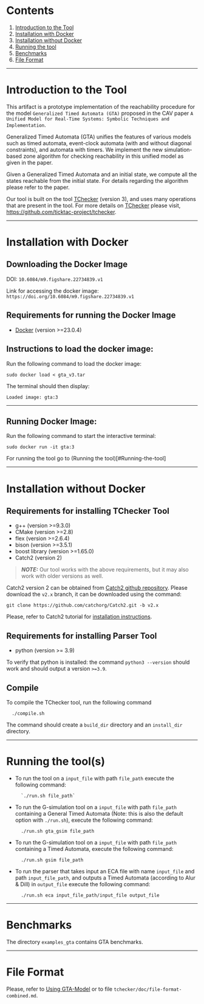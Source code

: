 # Contents
1. [Introduction to the Tool](#introduction-to-the-tool)
1. [Installation with Docker](#installation-with-Docker)
1. [Installation without Docker](#installation-without-Docker)
1. [Running the tool](#running-the-tool)
1. [Benchmarks](#benchmarks)
1. [File Format](#File-Format)
---
# Introduction to the Tool

This artifact is a prototype implementation of the reachability procedure for the model `Generalized Timed Automata (GTA)` proposed in the CAV paper `A Unified Model for Real-Time Systems: Symbolic Techniques and Implementation`. 

Generalized Timed Automata (GTA) unifies the features of various models such as timed automata, event-clock automata (with and without diagonal constraints), and automata with timers. We implement the new simulation-based zone algorithm for checking reachability in this unified model as given in the paper. 

Given a Generalized Timed Automata and an initial state, we compute all the states reachable from the initial state. For details regarding the algorithm please refer to the paper.

Our tool is built on the tool [TChecker](https://github.com/ticktac-project/tchecker) (version 3), and uses many operations that are present in the tool. For more details on [TChecker](https://github.com/ticktac-project/tchecker) please visit, https://github.com/ticktac-project/tchecker. 

---
# Installation with Docker

## Downloading the Docker Image

DOI: `10.6084/m9.figshare.22734839.v1`

Link for accessing the docker image: `https://doi.org/10.6084/m9.figshare.22734839.v1`

<!-- Download the docker image from [DOI LINK](https://doi.org/10.6084/m9.figshare.22734839.v1). -->

## Requirements for running the Docker Image
* [Docker](https://docs.docker.com/engine/release-notes/23.0/) (version >=23.0.4)


## Instructions to load the docker image:
Run the following command to load the docker image:

    sudo docker load < gta_v3.tar


The terminal should then display:

    Loaded image: gta:3


<!-- sudo docker cp 92cd2758ba7a:/usr/src/tchecker3_gta/tmp.sh ./tmp2.sh -->
---
## Running Docker Image:

Run the following command to start the interactive terminal:

    sudo docker run -it gta:3

For running the tool go to (Running the tool)[#Running-the-tool]

<!-- this will compute the zone-graph with subsumption of the GTA model in the input file-->



<!-- ## Testing Table 1 using the Docker Image
### Commands to verify the `GTA reach` column
  * `sudo docker run gta:3 gta_gsim examples_from_the_paper/table_verify_gta/Dining_Phi_6.txt`

  * `sudo docker run gta:3 gta_gsim examples_from_the_paper/table_verify_gta/FDDI_10.txt`
  
  * `sudo docker run gta:3 gta_gsim examples_from_the_paper/table_verify_gta/Fischer_10.txt`

  * `sudo docker run gta:3 gta_gsim examples_from_the_paper/table_verify_gta/toyECA_10000_4.txt`

  * `sudo docker run gta:3 gta_gsim examples_from_the_paper/table_verify_gta/toyECA_5000_6.txt`

  * `sudo docker run gta:3 gta_gsim examples_from_the_paper/table_verify_gta/toyECA_1000_100.txt`

  * `sudo docker run gta:3 gta_gsim examples_from_the_paper/table_verify_gta/toyECA_50000_120.txt`

  * `sudo docker run gta:3 gta_gsim examples_from_the_paper/table_verify_gta/Fire-alarm-pattern_5.txt`
  
  * `sudo docker run gta:3 gta_gsim examples_from_the_paper/table_verify_gta/CSMACD-bounded_1.txt`
  
  * `sudo docker run gta:3 gta_gsim examples_from_the_paper/table_verify_gta/CSMACD-bounded_4.txt`
  
  * `sudo docker run gta:3 gta_gsim examples_from_the_paper/table_verify_gta/ABP-prop1.txt`
  
  * `sudo docker run gta:3 gta_gsim examples_from_the_paper/table_verify_gta/ABP-prop2.txt`

### Commands to verify the `G-sim` column
  * `sudo docker run gta:3 gsim examples_from_the_paper/table_verify_gsim/Dining_Phi_6.txt`

  * `sudo docker run gta:3 gsim examples_from_the_paper/table_verify_gsim/FDDI_10.txt`
  
  * `sudo docker run gta:3 gsim examples_from_the_paper/table_verify_gsim/Fischer_10.txt`

  * `sudo docker run gta:3 gsim examples_from_the_paper/table_verify_gsim/toyECA_10000_4.txt`

  * `sudo docker run gta:3 gsim examples_from_the_paper/table_verify_gsim/toyECA_5000_6.txt`

  * `sudo docker run gta:3 eca examples_from_the_paper/toyECA_ECA/toyECA_ECA_1000_100.txt`

  * `sudo docker run gta:3 eca examples_from_the_paper/toyECA_ECA/toyECA_ECA_50000_120.txt`

  
---

## Running the image on a test file
---

### Running GTA
In general, to run a file with name `file_name` (containing a GTA) that is at a location `file_location` (i.e. the file's path is `file_location/file_name`), run the command:

    `sudo docker run -v file_location/file_name:/usr/src/file_name -t gta:3 gta_gsim /usr/src/file_name`

We will show how to run our tool on `./examples_from_the_paper/table_verify_gta/ABP-prop1.txt` which is the 11<sup>th</sup> entry in Table 1 in the paper `A Unified Model for Real-Time Systems: Symbolic Techniques and Implementation`

To run the tool on the file `./examples_from_the_paper/table_verify_gta/ABP-prop1.txt` that contains a GTA model, run the command: 

    sudo docker run -v ./examples_from_the_paper/table_verify_gta/ABP-prop1.txt:/usr/src/ABP1.txt -t gta:3 gta_gsim /usr/src/ABP1.txt



---
We will show how to run our tool on `./examples_from_the_paper/table_verify_gsim/Dining_Phi_6.txt` which is the 1<sup>st</sup> entry in Table 1 in the paper `A Unified Model for Real-Time Systems: Symbolic Techniques and Implementation`

To run the tool on the file `./examples_from_the_paper/table_verify_gsim/Dining_Phi_6.txt` that contains a TA model, run the command: 

    sudo docker run -v ./examples_from_the_paper/table_verify_gsim/Dining_Phi_6.txt:/usr/src/Dining_Phi_6.txt -t gta:3 gsim /usr/src/Dining_Phi_6.txt

In general, to run a file with name `file_name` (containing a TA) that is at a location `file_location` (i.e. the file's path is `file_location/file_name`), run the command:

    `sudo docker run -v file_location/file_name:/usr/src/file_name -t gta:3 gsim /usr/src/file_name`
---
We will show how to run our tool on `./examples_from_the_paper/toyECA_ECA/toyECA_ECA_5000_6.txt` which is the 5<sup>th</sup> entry in Table 1 in the paper `A Unified Model for Real-Time Systems: Symbolic Techniques and Implementation`

To run the tool on the file `./examples_from_the_paper/toyECA_ECA/toyECA_ECA_5000_6.txt` that contains a ECA model, run the command: 

    sudo docker run -v ./examples_from_the_paper/toyECA_ECA/toyECA_ECA_5000_6.txt:/usr/src/toyECA_ECA_5000_6.txt -t gta:3 eca /usr/src/toyECA_ECA_5000_6.txt

This command prints a TA equivalent (according to alur and dill to the ECA)

In general, to run a file with name `file_name` (containing a ECA) that is at a location `file_location` (i.e. the file's path is `file_location/file_name`), run the command:

    `sudo docker run -v file_location/file_name:/usr/src/file_name -t gta:3 eca /usr/src/file_name`
 -->

---
# Installation without Docker
## Requirements for installing TChecker Tool
* g++ (version >=9.3.0)
* CMake (version >=2.8)
* flex (version >=2.6.4)
* bison (version >=3.5.1)
* boost library (version >=1.65.0) 
* Catch2 (version 2)

> **_NOTE:_**  Our tool works with the above requirements, but it may also work with older versions as well.


Catch2 version 2 can be obtained from [Catch2 github repository](https://github.com/catchorg/Catch2). Please download the `v2.x` branch, it can be downloaded using the command: 

    git clone https://github.com/catchorg/Catch2.git -b v2.x

Please, refer to Catch2 tutorial for [installation instructions](https://github.com/catchorg/Catch2/blob/master/docs/cmake-integration.md#installing-catch2-from-git-repository).

## Requirements for installing Parser Tool
* python (version >= 3.9)

To verify that python is installed: the command `python3 --version` should work and should output a version `>=3.9`.


## Compile
   
To compile the TChecker tool, run the following command 

      ./compile.sh

The command should create a `build_dir` directory and an `install_dir` directory.

---

# Running the tool(s)
* To run the tool on a `input_file` with path `file_path` execute the following command:
        
        `./run.sh file_path`

* To run the G-simulation tool on a `input_file` with path `file_path` containing a General Timed Automata (Note: this is also the default option with `./run.sh`), execute the following command:
        
        ./run.sh gta_gsim file_path

* To run the G-simulation tool on a `input_file` with path `file_path` containing a Timed Automata, execute the following command:
        
        ./run.sh gsim file_path

* To run the parser that takes input an ECA file with name `input_file` and path `input_file_path`, and outputs a Timed Automata (according to Alur & Dill) in `output_file` execute the following command:

        ./run.sh eca input_file_path/input_file output_file
---

# Benchmarks

The directory `examples_gta` contains GTA benchmarks.

<!-- ## File Structure -->


<!-- The directory `examples_from_the_paper` contains all the benchmarks used in the paper.
It contains three sub-directories as follows:
* `table_verify_gsim`: Files in this directory are TChecker Timed Automata Files.
* `table_verify_gta`: Files in this directory are TChecker GTA Model Files.
* `toyECA_ECA`: This folder contains file in ECA format. -->

<!--
It contains three sub-directories as follows:
* `table_verify_gsim`: Files in this directory are TChecker Timed Automata Files. These are as follows:
  1. Dining_Phi_6.txt: This file corresponds to table entry 1.
  1. FDDI_10.txt: This file corresponds to table entry 2.
  1. Fischer_10.txt: This file corresponds to table entry 3.
  1. toyECA_5000_6.txt: This file corresponds to table entry 4.
  1. toyECA_10000_4.txt: This file corresponds to table entry 5.
* `table_verify_gta`: Files in this directory are TChecker General Model Files. These are as follows:
  1. ABP-prop1.txt: This file corresponds to table entry 11.
  1. ABP-prop2.txt: This file corresponds to table entry 12.
  1. CSMACD-bounded_1.txt: This file corresponds to table entry 9.
  1. CSMACD-bounded_4.txt: This file corresponds to table entry 10.
  1. Dining_Phi_6.txt: This file corresponds to table entry 1.
  1. FDDI_10.txt: This file corresponds to table entry 2.
  1. Fire-alarm-pattern_5.txt: This file corresponds to table entry 8.
  1. Fischer_10.txt: This file corresponds to table entry 3.
  1. toy_ECA_1000_100.txt: This file corresponds to table entry 6.
  1. toy_ECA_5000_6.txt: This file corresponds to table entry 5.
  1. toy_ECA_10000_4.txt: This file corresponds to table entry 4.
  1. toy_ECA_50000_120.txt: This file corresponds to table entry 7.
  
* `toyECA_ECA`: This folder contains file in ECA format.
  1. toyECA_ECA_1000_100.txt: This file corresponds to table entry 6.
  1. toyECA_ECA_5000_6.txt: This file corresponds to table entry 5.
  1. toyECA_ECA_10000_4.txt: This file corresponds to table entry 4.
  1. toyECA_ECA_50000_120.txt: This file corresponds to table entry 7.

## Commands to run benchmarks:
  ### Commands to run `GTA` benchmarks
  * `./run.sh gta_gsim examples_from_the_paper/table_verify_gta/Dining_Phi_6.txt`
  * `./run.sh gta_gsim examples_from_the_paper/table_verify_gta/FDDI_10.txt`
  * `./run.sh gta_gsim examples_from_the_paper/table_verify_gta/Fischer_10.txt`
  * `./run.sh gta_gsim examples_from_the_paper/table_verify_gta/toy_ECA_10000_4.txt`
  * `./run.sh gta_gsim examples_from_the_paper/table_verify_gta/toy_ECA_5000_6.txt`
  * `./run.sh gta_gsim examples_from_the_paper/table_verify_gta/toy_ECA_1000_100.txt`
  * `./run.sh gta_gsim examples_from_the_paper/table_verify_gta/toy_ECA_50000_120.txt`
  * `./run.sh gta_gsim examples_from_the_paper/table_verify_gta/Fire-alarm-pattern_5.txt`
  * `./run.sh gta_gsim examples_from_the_paper/table_verify_gta/CSMACD-bounded_1.txt`
  * `./run.sh gta_gsim examples_from_the_paper/table_verify_gta/CSMACD-bounded_4.txt`
  * `./run.sh gta_gsim examples_from_the_paper/table_verify_gta/Dining_Phi_6.txt`
  * `./run.sh gta_gsim examples_from_the_paper/table_verify_gta/ABP-prop1.txt`
  * `./run.sh gta_gsim examples_from_the_paper/table_verify_gta/ABP-prop2.txt`
  
<!-- ### Commands to run `GTA` column
  * `./verify_table_gta_reach.sh`-->

  <!-- ### Commands to run the `GTA` benchmarks
  * `./run.sh gsim examples_from_the_paper/table_verify_gsim/Dining_Phi_6.txt`
  * `./run.sh gsim examples_from_the_paper/table_verify_gsim/FDDI_10.txt`
  * `./run.sh gsim examples_from_the_paper/table_verify_gsim/Fischer_10.txt`
  * * `./run.sh eca examples_from_the_paper/toyECA_ECA/toyECA_ECA_10000_4.txt > examples_from_the_paper/table_verify_gsim/toyECA_10000_4.txt`
    *  `./run.sh gsim examples_from_the_paper/table_verify_gsim/toyECA_10000_4.txt`
  * * `./run.sh eca examples_from_the_paper/toyECA_ECA/toyECA_ECA_5000_6.txt > examples_from_the_paper/table_verify_gsim/toyECA_5000_6.txt`
    *  `./run.sh gsim examples_from_the_paper/table_verify_gsim/toyECA_5000_6.txt`
  * `./run.sh eca examples_from_the_paper/toyECA_ECA/toyECA_ECA_1000_100.txt > examples_from_the_paper/table_verify_gsim/toyECA_1000_100.txt`

    The above command will not terminate in 15 minutes, so we report TIMEOUT.

  * `./run.sh eca examples_from_the_paper/toyECA_ECA/toyECA_ECA_50000_120.txt > examples_from_the_paper/table_verify_gsim/toyECA_50000_120.txt`

    The above command will not terminate in 15 minutes, so we report TIMEOUT. -->

<!--  ### Script to verify the `G-Sim` column
  * `./verify_table_g-sim.sh`-->
---


# File Format
Please, refer to [Using GTA-Model](https://github.com/anirjoshi/GTA-Model/blob/general_model/tchecker/doc/file-format-combined.md) or to file `tchecker/doc/file-format-combined.md`.


<!-- # Benchmarks:
        TODO: Add file mapping corresponding to the benchmarks used in the paper. -->

